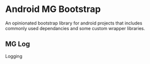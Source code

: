 # Android MG Bootstrap
An opinionated bootstrap library for android projects that includes commonly used dependancies and some custom wrapper libraries.

## MG Log
Logging
